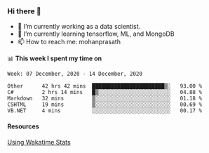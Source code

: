 ### Hi there 👋

- 🔭 I’m currently working as a data scientist.
- 🌱 I’m currently learning tensorflow, ML, and MongoDB
- 📫 How to reach me: mohanprasath

📊 **This week I spent my time on**
<!--START_SECTION:waka-->
```text
Week: 07 December, 2020 - 14 December, 2020

Other      42 hrs 42 mins  ███████████████████████▒░   93.00 % 
C#         2 hrs 14 mins   █▒░░░░░░░░░░░░░░░░░░░░░░░   04.88 % 
Markdown   32 mins         ▒░░░░░░░░░░░░░░░░░░░░░░░░   01.18 % 
CSHTML     19 mins         ▒░░░░░░░░░░░░░░░░░░░░░░░░   00.69 % 
VB.NET     4 mins          ░░░░░░░░░░░░░░░░░░░░░░░░░   00.17 % 
```
<!--END_SECTION:waka-->

#### Resources
[Using Wakatime Stats](https://github.com/marketplace/actions/waka-readme)
